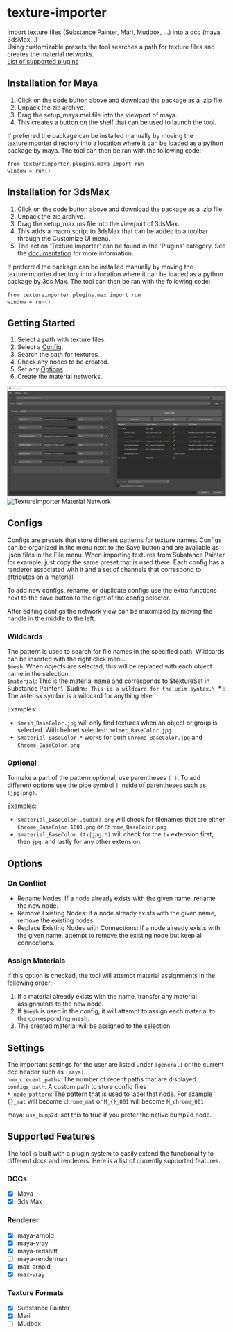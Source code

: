# texture-importer
Import texture files (Substance Painter, Mari, Mudbox, ...) into a dcc (maya, 3dsMax...)\
Using customizable presets the tool searches a path for texture files and creates the material networks.\
[List of supported plugins](#supported-features)

## Installation for Maya
1. Click on the code button above and download the package as a .zip file.
2. Unpack the zip archive.
3. Drag the setup_maya.mel file into the viewport of maya.
4. This creates a button on the shelf that can be used to launch the tool.

If preferred the package can be installed manually by moving the textureimporter directory into a location where it can be loaded as a python package by maya. The tool can then be ran with the following code:
```
from textureimporter.plugins.maya import run
window = run()
```

## Installation for 3dsMax
1. Click on the code button above and download the package as a .zip file.
2. Unpack the zip archive.
3. Drag the setup_max.ms file into the viewport of 3dsMax.
4. This adds a macro script to 3dsMax that can be added to a toolbar through the Customize UI menu.
5. The action 'Texture Importer' can be found in the 'Plugins' category. See the [documentation](https://help.autodesk.com/view/3DSMAX/2022/ENU/?guid=GUID-A2CF8BAA-7B52-40A8-8C40-803B1AB5FC05m) for more information.

If preferred the package can be installed manually by moving the textureimporter directory into a location where it can be loaded as a python package by 3ds Max. The tool can then be ran with the following code:
```
from textureimporter.plugins.max import run
window = run()
```

## Getting Started
1. Select a path with texture files.
2. Select a [Config](#configs).
3. Search the path for textures.
4. Check any nodes to be created.
5. Set any [Options](#options).
6. Create the material networks.

![Textureimporter Dialog](images/textureimporter_dialog.jpg)
![Textureimporter Material Network](images/textureimporter_may_network.jpg)

## Configs
Configs are presets that store different patterns for texture names. Configs can be organized in the menu next to the Save button and are available as .json files in the File menu. When importing textures from Substance Painter for example, just copy the same preset that is used there. Each config has a renderer associated with it and a set of channels that correspond to attributes on a material.

To add new configs, rename, or duplicate configs use the extra functions next to the save button to the right of the config selector.

After editing configs the network view can be maximized by moving the handle in the middle to the left.

### Wildcards
The pattern is used to search for file names in the specified path. Wildcards can be inserted with the right click menu.\
`$mesh`: When objects are selected, this will be replaced with each object name in the selection.\
`$material`: This is the material name and corresponds to $textureSet in Substance Painter.\
`$udim`: This is a wildcard for the udim syntax.\
`*`: The asterisk symbol is a wildcard for anything else.

Examples:
- `$mesh_BaseColor.jpg` will only find textures when an object or group is selected. With helmet selected: `helmet_BaseColor.jpg`
- `$material_BaseColor.*` works for both `Chrome_BaseColor.jpg` and `Chrome_BaseColor.png`

### Optional
To make a part of the pattern optional, use parentheses `( )`. To add different options use the pipe symbol `|` inside of parentheses such as `(jpg|png)`.

Examples:
- `$material_BaseColor(.$udim).png` will check for filenames that are either `Chrome_BaseColor.1001.png` or `Chrome_BaseColor.png`
- `$material_BaseColor.(tx|jpg|*)` will check for the `tx` extension first, then `jpg`, and lastly for any other extension.

## Options
### On Conflict
- Rename Nodes: If a node already exists with the given name, rename the new node.
- Remove Existing Nodes: If a node already exists with the given name, remove the existing nodes.
- Replace Existing Nodes with Connections: If a node already exists with the given name, attempt to remove the existing node but keep all connections.

### Assign Materials
If this option is checked, the tool will attempt material assignments in the following order:
1. If a material already exists with the name, transfer any material assignments to the new node.
2. If `$mesh` is used in the config, it will attempt to assign each material to the corresponding mesh.
3. The created material will be assigned to the selection.

## Settings
The important settings for the user are listed under `[general]` or the current dcc header such as `[maya]`.\
`num_crecent_paths`: The number of recent paths that are displayed\
`configs_path`: A custom path to store config files\
`*_node_pattern`: The pattern that is used to label that node. For example `{}_mat` will become `chrome_mat` or `M_{}_001` will become `M_chrome_001`

maya:
`use_bump2d`: set this to true if you prefer the native bump2d node.

## Supported Features
The tool is built with a plugin system to easily extend the functionality to different dccs and renderers. Here is a list of currently supported features.

### DCCs
- [x] Maya
- [x] 3ds Max

### Renderer
- [x] maya-arnold
- [x] maya-vray
- [x] maya-redshift
- [ ] maya-renderman
- [x] max-arnold
- [x] max-vray

### Texture Formats
- [x] Substance Painter
- [x] Mari
- [ ] Mudbox
